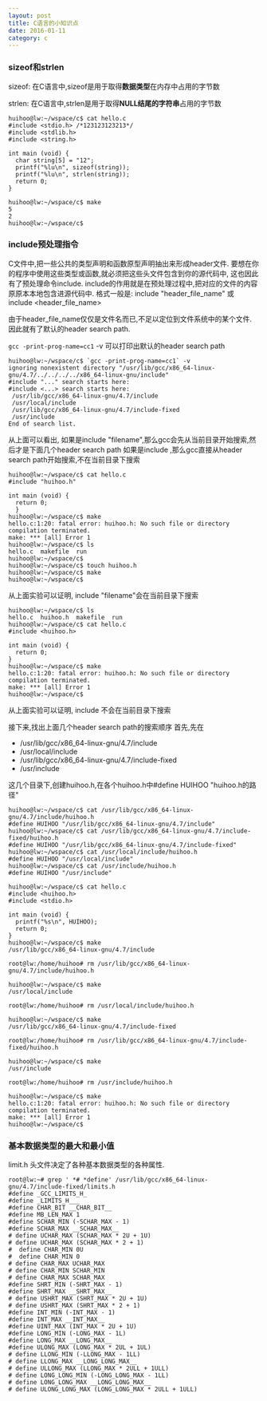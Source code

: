 ```yaml
---
layout: post
title: C语言的小知识点
date: 2016-01-11
category: c
---
```


### sizeof和strlen
sizeof: 在C语言中,sizeof是用于取得**数据类型**在内存中占用的字节数

strlen: 在C语言中,strlen是用于取得**NULL结尾的字符串**占用的字节数

~~~
huihoo@lw:~/wspace/c$ cat hello.c 
#include <stdio.h> /*123123123213*/
#include <stdlib.h>
#include <string.h>

int main (void) { 
  char string[5] = "12";
  printf("%lu\n", sizeof(string));
  printf("%lu\n", strlen(string));
  return 0;
} 

huihoo@lw:~/wspace/c$ make
5
2
huihoo@lw:~/wspace/c$
~~~

### include预处理指令
C文件中,把一些公共的类型声明和函数原型声明抽出来形成header文件.
要想在你的程序中使用这些类型或函数,就必须把这些头文件包含到你的源代码中,
这也因此有了预处理命令include.
include的作用就是在预处理过程中,把对应的文件的内容原原本本地包含进源代码中.
格式一般是: include "header_file_name" 或 include <header_file_name>

由于header_file_name仅仅是文件名而已,不足以定位到文件系统中的某个文件.
因此就有了默认的header search path.

`gcc -print-prog-name=cc1` -v 可以打印出默认的header search path

~~~
huihoo@lw:~/wspace/c$ `gcc -print-prog-name=cc1` -v
ignoring nonexistent directory "/usr/lib/gcc/x86_64-linux-gnu/4.7/../../../../x86_64-linux-gnu/include"
#include "..." search starts here:
#include <...> search starts here:
 /usr/lib/gcc/x86_64-linux-gnu/4.7/include
 /usr/local/include
 /usr/lib/gcc/x86_64-linux-gnu/4.7/include-fixed
 /usr/include
End of search list.
~~~

从上面可以看出,
如果是include "filename",那么gcc会先从当前目录开始搜索,然后才是下面几个header search path
如果是include <filename>,那么gcc直接从header search path开始搜索,不在当前目录下搜索


~~~
huihoo@lw:~/wspace/c$ cat hello.c 
#include "huihoo.h"

int main (void) { 
  return 0;
  } 
huihoo@lw:~/wspace/c$ make
hello.c:1:20: fatal error: huihoo.h: No such file or directory
compilation terminated.
make: *** [all] Error 1
huihoo@lw:~/wspace/c$ ls
hello.c  makefile  run
huihoo@lw:~/wspace/c$
huihoo@lw:~/wspace/c$ touch huihoo.h
huihoo@lw:~/wspace/c$ make
huihoo@lw:~/wspace/c$
~~~

从上面实验可以证明,
include "filename"会在当前目录下搜索

~~~
huihoo@lw:~/wspace/c$ ls
hello.c  huihoo.h  makefile  run
huihoo@lw:~/wspace/c$ cat hello.c 
#include <huihoo.h>

int main (void) { 
  return 0;
} 
huihoo@lw:~/wspace/c$ make
hello.c:1:20: fatal error: huihoo.h: No such file or directory
compilation terminated.
make: *** [all] Error 1
huihoo@lw:~/wspace/c$
~~~

从上面实验可以证明,
include <filename>不会在当前目录下搜索

接下来,找出上面几个header search path的搜索顺序
首先,先在

* /usr/lib/gcc/x86_64-linux-gnu/4.7/include
* /usr/local/include
* /usr/lib/gcc/x86_64-linux-gnu/4.7/include-fixed
* /usr/include

这几个目录下,创建huihoo.h,在各个huihoo.h中#define HUIHOO "huihoo.h的路径"

~~~
huihoo@lw:~/wspace/c$ cat /usr/lib/gcc/x86_64-linux-gnu/4.7/include/huihoo.h 
#define HUIHOO "/usr/lib/gcc/x86_64-linux-gnu/4.7/include"
huihoo@lw:~/wspace/c$ cat /usr/lib/gcc/x86_64-linux-gnu/4.7/include-fixed/huihoo.h 
#define HUIHOO "/usr/lib/gcc/x86_64-linux-gnu/4.7/include-fixed"
huihoo@lw:~/wspace/c$ cat /usr/local/include/huihoo.h 
#define HUIHOO "/usr/local/include"
huihoo@lw:~/wspace/c$ cat /usr/include/huihoo.h 
#define HUIHOO "/usr/include"

huihoo@lw:~/wspace/c$ cat hello.c 
#include <huihoo.h>
#include <stdio.h>

int main (void) { 
  printf("%s\n", HUIHOO);
  return 0;
} 
huihoo@lw:~/wspace/c$ make
/usr/lib/gcc/x86_64-linux-gnu/4.7/include

root@lw:/home/huihoo# rm /usr/lib/gcc/x86_64-linux-gnu/4.7/include/huihoo.h

huihoo@lw:~/wspace/c$ make
/usr/local/include

root@lw:/home/huihoo# rm /usr/local/include/huihoo.h

huihoo@lw:~/wspace/c$ make
/usr/lib/gcc/x86_64-linux-gnu/4.7/include-fixed

root@lw:/home/huihoo# rm /usr/lib/gcc/x86_64-linux-gnu/4.7/include-fixed/huihoo.h

huihoo@lw:~/wspace/c$ make
/usr/include

root@lw:/home/huihoo# rm /usr/include/huihoo.h

huihoo@lw:~/wspace/c$ make
hello.c:1:20: fatal error: huihoo.h: No such file or directory
compilation terminated.
make: *** [all] Error 1
huihoo@lw:~/wspace/c$
~~~

### 基本数据类型的最大和最小值
limit.h 头文件决定了各种基本数据类型的各种属性.

~~~
root@lw:~# grep ' *# *define' /usr/lib/gcc/x86_64-linux-gnu/4.7/include-fixed/limits.h
#define _GCC_LIMITS_H_
#define _LIMITS_H___
#define CHAR_BIT __CHAR_BIT__
#define MB_LEN_MAX 1
#define SCHAR_MIN (-SCHAR_MAX - 1)
#define SCHAR_MAX __SCHAR_MAX__
# define UCHAR_MAX (SCHAR_MAX * 2U + 1U)
# define UCHAR_MAX (SCHAR_MAX * 2 + 1)
#  define CHAR_MIN 0U
#  define CHAR_MIN 0
# define CHAR_MAX UCHAR_MAX
# define CHAR_MIN SCHAR_MIN
# define CHAR_MAX SCHAR_MAX
#define SHRT_MIN (-SHRT_MAX - 1)
#define SHRT_MAX __SHRT_MAX__
# define USHRT_MAX (SHRT_MAX * 2U + 1U)
# define USHRT_MAX (SHRT_MAX * 2 + 1)
#define INT_MIN (-INT_MAX - 1)
#define INT_MAX __INT_MAX__
#define UINT_MAX (INT_MAX * 2U + 1U)
#define LONG_MIN (-LONG_MAX - 1L)
#define LONG_MAX __LONG_MAX__
#define ULONG_MAX (LONG_MAX * 2UL + 1UL)
# define LLONG_MIN (-LLONG_MAX - 1LL)
# define LLONG_MAX __LONG_LONG_MAX__
# define ULLONG_MAX (LLONG_MAX * 2ULL + 1ULL)
# define LONG_LONG_MIN (-LONG_LONG_MAX - 1LL)
# define LONG_LONG_MAX __LONG_LONG_MAX__
# define ULONG_LONG_MAX (LONG_LONG_MAX * 2ULL + 1ULL)
~~~
